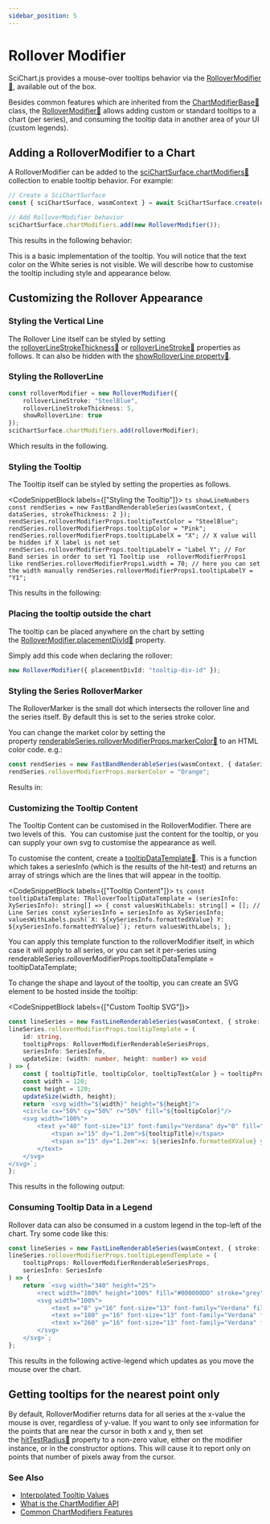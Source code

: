 ```yaml
---
sidebar_position: 5
---
```


# Rollover Modifier

SciChart.js provides a mouse-over tooltips behavior via the [RolloverModifier:blue_book:](https://www.scichart.com/documentation/js/current/typedoc/classes/rollovermodifier.html), available out of the box.

Besides common features which are inherited from the [ChartModifierBase:blue_book:](https://www.scichart.com/documentation/js/current/typedoc/classes/chartmodifierbase.html) class, the [RolloverModifier:blue_book:](https://www.scichart.com/documentation/js/current/typedoc/classes/rollovermodifier.html) allows adding custom or standard tooltips to a chart (per series), and consuming the tooltip data in another area of your UI (custom legends).

Adding a RolloverModifier to a Chart
------------------------------------

A RolloverModifier can be added to the [sciChartSurface.chartModifiers:blue_book:](https://www.scichart.com/documentation/js/current/typedoc/classes/scichartsurface.html#chartmodifiers) collection to enable tooltip behavior. For example:

```ts showLineNumbers
// Create a SciChartSurface
const { sciChartSurface, wasmContext } = await SciChartSurface.create(divElementId);

// Add RolloverModifier behavior
sciChartSurface.chartModifiers.add(new RolloverModifier());
```

This results in the following behavior:

<CenteredImageWrapper
    src="/images/ChartModifiers_RolloverModifier.gif"
    alt="Rollover Modifier Example"
/>

This is a basic implementation of the tooltip. You will notice that the text color on the White series is not visible. We will describe how to customise the tooltip including style and appearance below.

Customizing the Rollover Appearance
-----------------------------------

### Styling the Vertical Line

The Rollover Line itself can be styled by setting the [rolloverLineStrokeThickness:blue_book:](https://www.scichart.com/documentation/js/current/typedoc/classes/rollovermodifier.html#rolloverlinestrokethickness) or [rolloverLineStroke:blue_book:](https://www.scichart.com/documentation/js/current/typedoc/classes/rollovermodifier.html#rolloverlinestroke) properties as follows. It can also be hidden with the [showRolloverLine property:blue_book:](https://www.scichart.com/documentation/js/current/typedoc/classes/rollovermodifier.html#showrolloverline).

### Styling the RolloverLine

```ts
const rolloverModifier = new RolloverModifier({
    rolloverLineStroke: "SteelBlue",
    rolloverLineStrokeThickness: 5,
    showRolloverLine: true
});
sciChartSurface.chartModifiers.add(rolloverModifier);
```

Which results in the following.

<CenteredImageWrapper
    src="/images/ChartModifiers_RolloverModifier_VerticalLine.png"
    alt="Rollover Modifier Vertical Line Example"
/>

### Styling the Tooltip

The Tooltip itself can be styled by setting the properties as follows.

<CodeSnippetBlock labels={["Styling the Tooltip"]}>
    ```ts showLineNumbers
    const rendSeries = new FastBandRenderableSeries(wasmContext, { dataSeries, strokeThickness: 2 });
    rendSeries.rolloverModifierProps.tooltipTextColor = "SteelBlue";
    rendSeries.rolloverModifierProps.tooltipColor = "Pink";
    rendSeries.rolloverModifierProps.tooltipLabelX = "X"; // X value will be hidden if X label is not set
    rendSeries.rolloverModifierProps.tooltipLabelY = "Label Y";
    // For Band series in order to set Y1 Tooltip use  rolloverModifierProps1 like
    rendSeries.rolloverModifierProps1.width = 70; // here you can set the width manually
    rendSeries.rolloverModifierProps1.tooltipLabelY = "Y1";
    ```
</CodeSnippetBlock>

This results in the following:

<CenteredImageWrapper
    src="/images/ChartModifiers_RolloverModifier_CustomTooltipStyle.png"
    alt="Rollover Modifier Custom Tooltip Style"
/>

### Placing the tooltip outside the chart

The tooltip can be placed anywhere on the chart by setting the [RolloverModifier.placementDivId:blue_book:](https://www.scichart.com/documentation/js/current/typedoc/classes/rollovermodifier.html#placementdivid) property.

Simply add this code when declaring the rollover:

```ts showLineNumbers
new RolloverModifier({ placementDivId: "tooltip-div-id" });
```

### Styling the Series RolloverMarker

The RolloverMarker is the small dot which intersects the rollover line and the series itself. By default this is set to the series stroke color.

You can change the market color by setting the property [renderableSeries.rolloverModifierProps.markerColor:blue_book:](https://www.scichart.com/documentation/js/current/typedoc/classes/rollovermodifierrenderableseriesprops.html#markercolor) to an HTML color code. e.g.:

```ts showLineNumbers
const rendSeries = new FastBandRenderableSeries(wasmContext, { dataSeries, strokeThickness: 2 });
rendSeries.rolloverModifierProps.markerColor = "Orange";
```

Results in:

<CenteredImageWrapper
    src="/images/ChartModifiers_RolloverModifier_CustomMarkerStyle.png"
    alt="Rollover Modifier Custom Marker Style"
/>

### Customizing the Tooltip Content

The Tooltip Content can be customised in the RolloverModifier. There are two levels of this.  You can customise just the content for the tooltip, or you can supply your own svg to customise the appearance as well.

To customise the content, create a [tooltipDataTemplate:blue_book:](https://www.scichart.com/documentation/js/current/typedoc/classes/rollovermodifier.html#tooltipdatatemplate). This is a function which takes a seriesInfo (which is the results of the hit-test) and returns an array of strings which are the lines that will appear in the tooltip.


<CodeSnippetBlock labels={["Tooltip Content"]}>
    ```ts
    const tooltipDataTemplate: TRolloverTooltipDataTemplate = (seriesInfo: XySeriesInfo): string[] => {
        const valuesWithLabels: string[] = [];
        // Line Series
        const xySeriesInfo = seriesInfo as XySeriesInfo;
        valuesWithLabels.push(`X: ${xySeriesInfo.formattedXValue} Y: ${xySeriesInfo.formattedYValue}`);
        return valuesWithLabels;
    };
    ```
</CodeSnippetBlock>

You can apply this template function to the rolloverModifier itself, in which case it will apply to all series, or you can set it per-series using renderableSeries.rolloverModifierProps.tooltipDataTemplate = tooltipDataTemplate;

To change the shape and layout of the tooltip, you can create an SVG element to be hosted inside the tooltip:

<CodeSnippetBlock labels={["Custom Tooltip SVG"]}>
```ts
const lineSeries = new FastLineRenderableSeries(wasmContext, { stroke: EColor.Orange });
lineSeries.rolloverModifierProps.tooltipTemplate = (
    id: string,
    tooltipProps: RolloverModifierRenderableSeriesProps,
    seriesInfo: SeriesInfo,
    updateSize: (width: number, height: number) => void
) => {
    const { tooltipTitle, tooltipColor, tooltipTextColor } = tooltipProps;
    const width = 120;
    const height = 120;
    updateSize(width, height);
    return `<svg width="${width}" height="${height}">
    <circle cx="50%" cy="50%" r="50%" fill="${tooltipColor}"/>
    <svg width="100%">
        <text y="40" font-size="13" font-family="Verdana" dy="0" fill="${tooltipTextColor}">
            <tspan x="15" dy="1.2em">${tooltipTitle}</tspan>
            <tspan x="15" dy="1.2em">x: ${seriesInfo.formattedXValue} y: ${seriesInfo.formattedYValue}</tspan>
        </text>
    </svg>
</svg>`;
};
```
</CodeSnippetBlock>

This results in the following output:

<CenteredImageWrapper
    src="/images/ChartModifiers_RolloverModifier_CustomTooltipSvg.png"
    alt="Rollover Modifier Custom Tooltip SVG"
/>

### Consuming Tooltip Data in a Legend

Rollover data can also be consumed in a custom legend in the top-left of the chart. Try some code like this:

```ts showLineNumbers
const lineSeries = new FastLineRenderableSeries(wasmContext, { stroke: EColor.Orange });
lineSeries.rolloverModifierProps.tooltipLegendTemplate = (
    tooltipProps: RolloverModifierRenderableSeriesProps,
    seriesInfo: SeriesInfo
) => {
    return `<svg width="340" height="25">
        <rect width="100%" height="100%" fill="#000000DD" stroke="grey" stroke-width="2" />
        <svg width="100%">
            <text x="8" y="16" font-size="13" font-family="Verdana" fill="red">Custom Legend Tooltip</text>
            <text x="180" y="16" font-size="13" font-family="Verdana" fill="lightblue">X: ${seriesInfo.formattedXValue}</text>
            <text x="260" y="16" font-size="13" font-family="Verdana" fill="green">Y: ${seriesInfo.formattedYValue}</text>
        </svg>
    </svg>`;
};
```

This results in the following active-legend which updates as you move the mouse over the chart.

<CenteredImageWrapper
    src="/images/ChartModifiers_RolloverModifier_CustomLegend.png"
    alt="Rollover Modifier Custom Legend"
/>

Getting tooltips for the nearest point only
-------------------------------------------

By default, RolloverModifier returns data for all series at the x-value the mouse is over, regardless of y-value. If you want to only see information for the points that are near the cursor in both x and y, then set the [hitTestRadius:blue_book:](https://www.scichart.com/documentation/js/current/typedoc/classes/rollovermodifier.html#hittestradius) property to a non-zero value, either on the modifier instance, or in the constructor options. This will cause it to report only on points that number of pixels away from the cursor.

### See Also

* [Interpolated Tooltip Values](/2d-charts/chart-modifier-api/cursor-modifier/interpolated-tooltip-values)
* [What is the ChartModifier API](/2d-charts/chart-modifier-api/chart-modifier-api-overview)
* [Common ChartModifiers Features](/2d-charts/chart-modifier-api/common-features/)